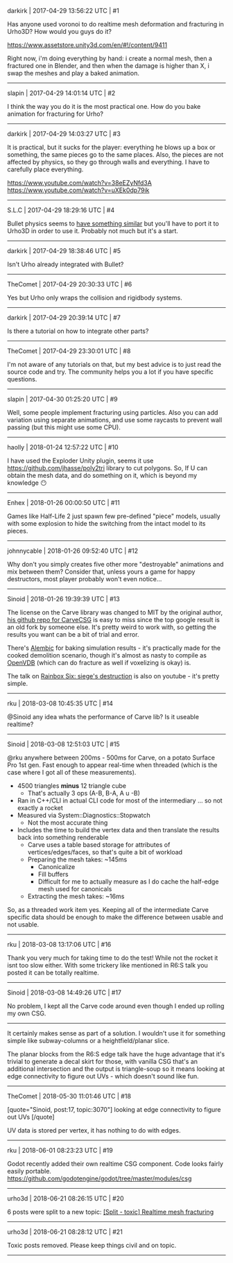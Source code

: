 darkirk | 2017-04-29 13:56:22 UTC | #1

Has anyone used voronoi to do realtime mesh deformation and fracturing in Urho3D? How would you guys do it? 

https://www.assetstore.unity3d.com/en/#!/content/9411

Right now, i'm doing everything by hand: i create a normal mesh, then a fractured one in Blender, and then when the damage is higher than X, i swap the meshes and play a baked animation.

-------------------------

slapin | 2017-04-29 14:01:14 UTC | #2

I think the way you do it is the most practical one.
How do you bake animation for fracturing for Urho?

-------------------------

darkirk | 2017-04-29 14:03:27 UTC | #3

It is practical, but it sucks for the player: everything he blows up a box or something, the same pieces go to the same places. Also, the pieces are not affected by physics, so they go through walls and everything. I have to carefully place everything. 

https://www.youtube.com/watch?v=38eEZyNfd3A
https://www.youtube.com/watch?v=uXEk0dp79ik

-------------------------

S.L.C | 2017-04-29 18:29:16 UTC | #4

Bullet physics seems to [have something similar](https://github.com/bulletphysics/bullet3/tree/master/examples/VoronoiFracture) but you'll have to port it to Urho3D in order to use it. Probably not much but it's a start.

-------------------------

darkirk | 2017-04-29 18:38:46 UTC | #5

Isn't Urho already integrated with Bullet?

-------------------------

TheComet | 2017-04-29 20:30:33 UTC | #6

Yes but Urho only wraps the collision and rigidbody systems.

-------------------------

darkirk | 2017-04-29 20:39:14 UTC | #7

Is there a tutorial on how to integrate other parts?

-------------------------

TheComet | 2017-04-29 23:30:01 UTC | #8

I'm not aware of any tutorials on that, but my best advice is to just read the source code and try. The community helps you a lot if you have specific questions.

-------------------------

slapin | 2017-04-30 01:25:20 UTC | #9

Well, some people implement fracturing using particles. Also you can add variation using separate animations, and use some raycasts to prevent wall passing (but this might use some CPU).

-------------------------

haolly | 2018-01-24 12:57:22 UTC | #10

I have used the Exploder Unity plugin, seems it use https://github.com/jhasse/poly2tri  library to cut polygons.
So, If U can obtain the mesh data, and do something on it, which is beyond my knowledge :no_mouth:

-------------------------

Enhex | 2018-01-26 00:00:50 UTC | #11

Games like Half-Life 2 just spawn few pre-defined "piece" models, usually with some explosion to hide the switching from the intact model to its pieces.

-------------------------

johnnycable | 2018-01-26 09:52:40 UTC | #12

Why don't you simply creates five other more "destroyable" animations and mix between them? Consider that, unless yours a game for happy destructors, most player probably won't even notice...

-------------------------

Sinoid | 2018-01-26 19:39:39 UTC | #13

The license on the Carve library was changed to MIT by the original author, [his github repo for CarveCSG](https://github.com/folded/carve) is easy to miss since the top google result is an old fork by someone else. It's pretty weird to work with, so getting the results you want can be a bit of trial and error.

There's [Alembic](https://github.com/alembic/alembic) for baking simulation results - it's practically made for the cooked demolition scenario, though it's almost as nasty to compile as [OpenVDB](http://www.openvdb.org/) (which can do fracture as well if voxelizing is okay) is.

The talk on [Rainbox Six: siege's destruction](https://www.youtube.com/watch?v=SjkQxowsL0I) is also on youtube - it's pretty simple.

-------------------------

rku | 2018-03-08 10:45:35 UTC | #14

@Sinoid any idea whats the performance of Carve lib? Is it useable realtime?

-------------------------

Sinoid | 2018-03-08 12:51:03 UTC | #15

@rku anywhere between 200ms - 500ms for Carve, on a potato Surface Pro 1st gen. Fast enough to appear real-time when threaded (which is the case where I got all of these measurements).

- 4500 triangles **minus** 12 triangle cube
    - That's actually 3 ops (A-B, B-A, A u -B)
- Ran in C++/CLI in actual CLI code for most of the intermediary ... so not exactly a rocket
- Measured via System::Diagnostics::Stopwatch
    - Not the most accurate thing
- Includes the time to build the vertex data and then translate the results back into something renderable
    - Carve uses a table based storage for attributes of vertices/edges/faces, so that's quite a bit of workload
    - Preparing the mesh takes: ~145ms
        - Canonicalize
        - Fill buffers
        - Difficult for me to actually measure as I do cache the half-edge mesh used for canonicals
    - Extracting the mesh takes: ~16ms

So, as a threaded work item yes. Keeping all of the intermediate Carve specific data should be enough to make the difference between usable and not usable.

-------------------------

rku | 2018-03-08 13:17:06 UTC | #16

Thank you very much for taking time to do the test! While not the rocket it isnt too slow either. With some trickery like mentioned in R6:S talk you posted it can be totally realtime.

-------------------------

Sinoid | 2018-03-08 14:49:26 UTC | #17

No problem, I kept all the Carve code around even though I ended up rolling my own CSG.

---

It certainly makes sense as part of a solution. I wouldn't use it for something simple like subway-columns or a heightfield/planar slice.

The planar blocks from the R6:S edge talk have the huge advantage that it's trivial to generate a decal skirt for those, with vanilla CSG that's an additional intersection and the output is triangle-soup so it means looking at edge connectivity to figure out UVs - which doesn't sound like fun.

-------------------------

TheComet | 2018-05-30 11:01:46 UTC | #18

[quote="Sinoid, post:17, topic:3070"]
looking at edge connectivity to figure out UVs
[/quote]

UV data is stored per vertex, it has nothing to do with edges.

-------------------------

rku | 2018-06-01 08:23:23 UTC | #19

Godot recently added their own realtime CSG component. Code looks fairly easily portable. https://github.com/godotengine/godot/tree/master/modules/csg

-------------------------

urho3d | 2018-06-21 08:26:15 UTC | #20

6 posts were split to a new topic: [[Split - toxic] Realtime mesh fracturing](/t/split-toxic-realtime-mesh-fracturing/4337)

-------------------------

urho3d | 2018-06-21 08:28:12 UTC | #21

Toxic posts removed. Please keep things civil and on topic.

-------------------------

